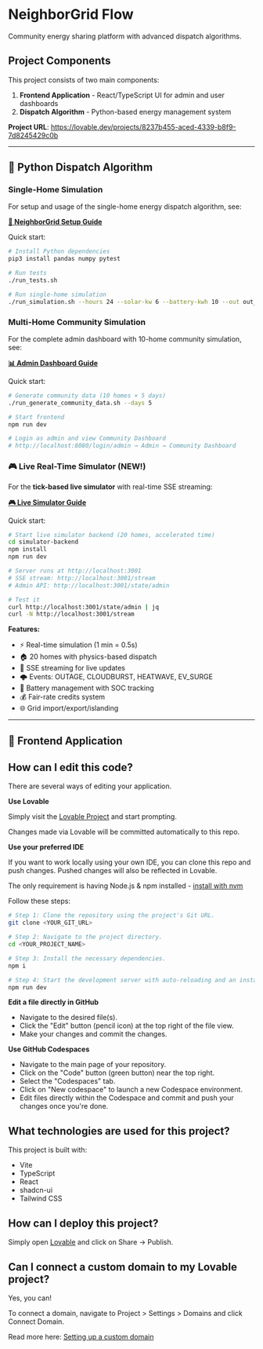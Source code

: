 # NeighborGrid Flow

Community energy sharing platform with advanced dispatch algorithms.

## Project Components

This project consists of two main components:

1. **Frontend Application** - React/TypeScript UI for admin and user dashboards
2. **Dispatch Algorithm** - Python-based energy management system

**Project URL**: https://lovable.dev/projects/8237b455-aced-4339-b8f9-7d8245429c0b

---

## 🔋 Python Dispatch Algorithm

### Single-Home Simulation

For setup and usage of the single-home energy dispatch algorithm, see:

**[📖 NeighborGrid Setup Guide](./NEIGHBORGRID_SETUP.md)**

Quick start:
```bash
# Install Python dependencies
pip3 install pandas numpy pytest

# Run tests
./run_tests.sh

# Run single-home simulation
./run_simulation.sh --hours 24 --solar-kw 6 --battery-kwh 10 --out out_single.csv
```

### Multi-Home Community Simulation

For the complete admin dashboard with 10-home community simulation, see:

**[📊 Admin Dashboard Guide](./ADMIN_DASHBOARD_GUIDE.md)**

Quick start:
```bash
# Generate community data (10 homes × 5 days)
./run_generate_community_data.sh --days 5

# Start frontend
npm run dev

# Login as admin and view Community Dashboard
# http://localhost:8080/login/admin → Admin → Community Dashboard
```

### 🎮 Live Real-Time Simulator (NEW!)

For the **tick-based live simulator** with real-time SSE streaming:

**[🎮 Live Simulator Guide](./LIVE_SIMULATOR_GUIDE.md)**

Quick start:
```bash
# Start live simulator backend (20 homes, accelerated time)
cd simulator-backend
npm install
npm run dev

# Server runs at http://localhost:3001
# SSE stream: http://localhost:3001/stream
# Admin API: http://localhost:3001/state/admin

# Test it
curl http://localhost:3001/state/admin | jq
curl -N http://localhost:3001/stream
```

**Features:**
- ⚡ Real-time simulation (1 min = 0.5s)
- 🏠 20 homes with physics-based dispatch
- 📡 SSE streaming for live updates
- 🌩️ Events: OUTAGE, CLOUDBURST, HEATWAVE, EV_SURGE
- 🔋 Battery management with SOC tracking
- 💰 Fair-rate credits system
- 🌐 Grid import/export/islanding

---

## 🎨 Frontend Application

## How can I edit this code?

There are several ways of editing your application.

**Use Lovable**

Simply visit the [Lovable Project](https://lovable.dev/projects/8237b455-aced-4339-b8f9-7d8245429c0b) and start prompting.

Changes made via Lovable will be committed automatically to this repo.

**Use your preferred IDE**

If you want to work locally using your own IDE, you can clone this repo and push changes. Pushed changes will also be reflected in Lovable.

The only requirement is having Node.js & npm installed - [install with nvm](https://github.com/nvm-sh/nvm#installing-and-updating)

Follow these steps:

```sh
# Step 1: Clone the repository using the project's Git URL.
git clone <YOUR_GIT_URL>

# Step 2: Navigate to the project directory.
cd <YOUR_PROJECT_NAME>

# Step 3: Install the necessary dependencies.
npm i

# Step 4: Start the development server with auto-reloading and an instant preview.
npm run dev
```

**Edit a file directly in GitHub**

- Navigate to the desired file(s).
- Click the "Edit" button (pencil icon) at the top right of the file view.
- Make your changes and commit the changes.

**Use GitHub Codespaces**

- Navigate to the main page of your repository.
- Click on the "Code" button (green button) near the top right.
- Select the "Codespaces" tab.
- Click on "New codespace" to launch a new Codespace environment.
- Edit files directly within the Codespace and commit and push your changes once you're done.

## What technologies are used for this project?

This project is built with:

- Vite
- TypeScript
- React
- shadcn-ui
- Tailwind CSS

## How can I deploy this project?

Simply open [Lovable](https://lovable.dev/projects/8237b455-aced-4339-b8f9-7d8245429c0b) and click on Share -> Publish.

## Can I connect a custom domain to my Lovable project?

Yes, you can!

To connect a domain, navigate to Project > Settings > Domains and click Connect Domain.

Read more here: [Setting up a custom domain](https://docs.lovable.dev/features/custom-domain#custom-domain)
